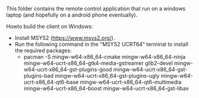 This folder contains the remote control application that run on a windows laptop (and hopefully on a android phone eventually).


Howto build the client on Windows:
* Install MSYS2 (https://www.msys2.org/).
* Run the following command in the "MSYS2 UCRT64" terminal to install the required packages:
  * pacman -S mingw-w64-x86_64-cmake mingw-w64-x86_64-ninja mingw-w64-ucrt-x86_64-gtk4-media-gstreamer glib2-devel mingw-w64-ucrt-x86_64-gst-plugins-good mingw-w64-ucrt-x86_64-gst-plugins-bad mingw-w64-ucrt-x86_64-gst-plugins-ugly mingw-w64-ucrt-x86_64-qt6-base mingw-w64-ucrt-x86_64-qt6-multimedia mingw-w64-ucrt-x86_64-boost mingw-w64-ucrt-x86_64-gst-libav